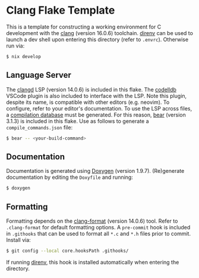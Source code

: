 # Clang Flake Template

This is a template for constructing a working environment for C development with
the [clang](https://clang.llvm.org/) (version 16.0.6) toolchain. [direnv](https://direnv.net/)
can be used to launch a dev shell upon entering this directory (refer to
`.envrc`). Otherwise run via:
```bash
$ nix develop
```

## Language Server

The [clangd](https://clangd.llvm.org/) LSP (version 14.0.6) is included in this
flake. The [codelldb](https://github.com/vadimcn/codelldb) VSCode plugin is also
included to interface with the LSP. Note this plugin, despite its name, is
compatible with other editors (e.g. neovim). To configure, refer to your
editor's documentation. To use the LSP across files, a [compilation database](https://clang.llvm.org/docs/JSONCompilationDatabase.html)
must be generated. For this reason, [bear](https://github.com/rizsotto/Bear)
(version 3.1.3) is included in this flake. Use as follows to generate a
`compile_commands.json` file:
```bash
$ bear -- <your-build-command>
```

## Documentation

Documentation is generated using [Doxygen](https://www.doxygen.nl/index.html)
(version 1.9.7). (Re)generate documentation by editing the `Doxyfile` and
running:
```bash
$ doxygen
```

## Formatting

Formatting depends on the [clang-format](https://clang.llvm.org/docs/ClangFormat.html)
(version 14.0.6) tool. Refer to `.clang-format` for default formatting options.
A `pre-commit` hook is included in `.githooks` that can be used to format all
`*.c` and `*.h` files prior to commit. Install via:
```bash
$ git config --local core.hooksPath .githooks/
```
If running [direnv](https://direnv.net/), this hook is installed automatically
when entering the directory.
